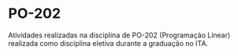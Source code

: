 # PO-202

Atividades realizadas na disciplina de PO-202 (Programação Linear) realizada como disciplina eletiva durante a graduação no ITA.
